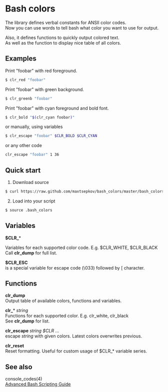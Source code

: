 Bash colors
===========

The library defines verbal constants for ANSII color codes.  
Now you can use words to tell bash what color you want to use for output.

Also, it defines functions to quickly output colored text.  
As well as the function to display nice table of all colors.


Examples
--------

Print "foobar" with red foreground.  
```sh
$ clr_red "foobar"
```

Print "foobar" with green background.  
```sh
$ clr_greenb "foobar"
```

Print "foobar" with cyan foreground and bold font.  
```sh
$ clr_bold "$(clr_cyan foobar)"
```

or manually, using variables  
```sh
$ clr_escape "foobar" $CLR_BOLD $CLR_CYAN
```

or any other code  
```sh
clr_escape "foobar" 1 36
```


Quick start
------------

1. Download source  
```sh
$ curl https://raw.github.com/maxtsepkov/bash_colors/master/bash_colors.sh > .bash_colors
```

2. Load into your script
```sh
$ source .bash_colors
```


Variables
---------

**$CLR_***  
  
Variables for each supported color code. E.g. $CLR_WHITE, $CLR_BLACK  
Call **clr_dump** for full list.

**$CLR_ESC**  
is a special variable for escape code (\033) followed by [ character.


Functions
---------

**clr_dump**  
Output table of available colors, functions and variables.

**clr_*** _string_  
Functions for each supported color. E.g. clr_white, clr_black  
See **clr_dump** for list.

**clr_escape** _string_ _$CLR_ ...  
escape _string_ with given colors. Latest colors overwrites previous.

**clr_reset**  
Reset formatting. Useful for custom usage of $CLR_* variable series.


See also
--------

console_codes(4)  
[Advanced Bash Scripting Guide](http://tldp.org/LDP/abs/html/colorizing.html)
